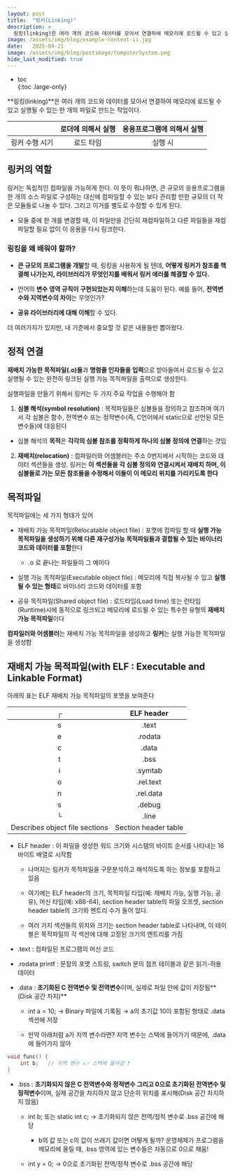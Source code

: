 ```yaml
---
layout: post
title:  "링커(Linking)"
description: >
  링킹(linking)은 여러 개의 코드와 데이터를 모아서 연결하여 메모리에 로드될 수 있고 실행될 수 있는 한 개의 파일로 만드는 작업이다.
image: /assets/img/blog/example-content-ii.jpg
date:   2025-04-21
image: /assets/img/blog/postimage/ComputerSystem.png
hide_last_modified: true
---
```


* toc  
{:toc .large-only}

**링킹(linking)**은 여러 개의 코드와 데이터를 모아서 연결하여 메모리에 로드될 수 있고 실행될 수 있는 한 개의 파일로 만드는 작업이다.

| | 로더에 의해서 실행 | 응용프로그램에 의해서 실행 |
|:---:|:---:|:---:|
| 링커 수행 시기 | 로드 타임 | 실행 시 |

## 링커의 역할 

링커는 독립적인 컴파일을 가능하게 한다. 이 뜻이 뭐냐하면, 큰 규모의 응용프로그램을 한 개의 소스 파일로 구성하는 대신에 컴파일할 수 있는 보다 관리할 만한 규모의 더 작은 모듈들로 나눌 수 있다. 그리고 이거를 별도로 수정할 수 있게 된다.

- 모듈 중에 한 개를 변경할 때, 이 파일만을 간단히 재컴파일하고 다른 파일들을 재컴파일할 필요 없이 이 응용을 다시 링크한다.

### 링킹을 왜 배워야 할까?

- **큰 규모의 프로그램을 개발**할 때, 링킹을 사용하게 될 텐데, **어떻게 링커가 참조를 핵결해 나가는지, 라이브러리가 무엇인지를 배워서 링커 에러를 해결할 수 있다.**

- 언어의 **변수 영역 규칙이 구현되었는지 이해**하는데 도움이 된다. 예를 들어, **전역변수와 지역변수의 차이**는 무엇인가?

- **공유 라이브러리에 대해 이해**할 수 있다. 

더 여러가지가 있지만, 내 기준에서 중요할 것 같은 내용들만 뽑아왔다.

## 정적 연결

**재배치 가능한 목적파일(.o)들**과 **명령줄 인자들을 입력**으로 받아들여서 로드될 수 있고 실행될 수 있는 완전히 링크된 실행 가능 목적파일을 출력으로 생성한다.

실행파일을 만들기 위해서 링커는 두 가지 주요 작업을 수행해야 함

1. **심볼 해석(symbol resolution)** : 목적파일들은 심볼들을 정의하고 참조하며 여기서 각 심볼은 함수, 전역변수 또는 정적변수(즉, C언어에서 static으로 선언된 모든 변수들)에 대응된다

- 심볼 해석의 **목적**은 **각각의 심볼 참조를 정확하게 하나의 심볼 정의에 연결**하는 것임

2. **재배치(relocation)** : 컴파일러와 어셈블러는 주소 0번지에서 시작하는 코드와 데이터 섹션들을 생성. 링커는 **이 섹션들을 각 심볼 정의와 연결시켜서 재배치 하며, 이 심볼들로 가는 모든 참조들을 수정해서 이들이 이 메모리 위치를 가리키도록 한다**

## 목적파일

목적파일에는 세 가지 형태가 있어

- 재배치 가능 목적파일(Relocatable object file) : 포맷에 컴파일 할 때 **실행 가능 목적파일을 생성하기 위해 다른 재구성가능 목적파일들과 결합될 수 있는 바이너리 코드와 데이터를 포함**한다

    - .o 로 끝나는 파일들이 그 예이다

- 실행 가능 목적파일(Executable object file) : 메모리에 직접 복사될 수 있고 **실행될 수 있는 형태**로 바이너리 코드와 데이터를 포함

- 공유 목적파일(Shared object file) : 로드타임(Load time) 또는 런타임(Runtime)시에 동적으로 링크되고 메모리에 로드될 수 있는 특수한 유형의 **재배치 가능 목적파일**이다

**컴파일러와 어셈블러**는 재배치 가능 목적파일을 생성하고 **링커**는 실행 가능한 목적파일을 생성함

## 재배치 가능 목적파일(with ELF : Executable and Linkable Format)

아래의 표는 ELF 재배치 가능 목적파일의 포맷을 보여준다

| ┌ | ELF header |
|:---:|:---:|
| s | .text |
| e | .rodata |
| c | .data |
| t | .bss |
| i | .symtab |
| o | .rel.text |
| n | .rel.data |
| s | .debug |
| └ | .line |
| Describes object file sections | Section header table |

- ELF header : 이 파일을 생성한 워드 크기와 시스템의 바이트 순서를 나타내는 16바이트 배열로 시작함 

    - 나머지는 링커가 목적파일을 구문분석하고 해석하도록 하는 정보를 포함하고 있음

    - 여기에는 ELF header의 크기, 목적파일 타입(예: 재배치 가능, 실행 가능, 공유), 머신 타임(예: x86-64), section header table의 파일 오프셋, section header table의 크기와 엔트리 수가 들어 있다.

    - 여러 가지 섹션들의 위치와 크기는 section header table로 나타내며, 이 테이블은 목적파일의 각 섹션에 대해 고정된 크기의 엔트리를 가짐

- .text : 컴파일된 프로그램의 머신 코드

- .rodata printf : 문장의 포맷 스트링, switch 문의 점프 테이블과 같은 읽기-허용 데이터

- .data : **초기화된 C 전역변수 및 전역변수**이며, 실제로 파일 안에 값이 저장됨**(Disk 공간 차지)**

    - int a = 10; → Binary 파일에 기록됨 → a의 초기값 10이 포함된 형태로 .data 섹션에 저장

    - 만약 아래처럼 a가 지역 변수라면? 지역 변수는 스택에 들어가기 때문에, .data에 들어가지 않아
~~~c
void func() {
    int b;   // 지역 변수 👉 스택에 들어감 ❗
}
~~~

- .bss : **초기화되지 않은 C 전역변수와 정적변수 그리고 0으로 초기화된 전역변수 및 정적변수**이며, 실제 공간을 차지하지 않고 단순히 위치를 표시해(Disk 공간 차지하지 않음)

    - int b; 또는 static int c; → 초기화되지 않은 전역/정적 변수로 .bss 공간에 해당

        - b의 값 또는 c의 값이 쓰래기 값이면 어떻게 될까? 운영체제가 프로그램을 메모리에 올릴 때, .bss 영역에 있는 변수들은 자동으로 0으로 채움!

    - int y = 0; → 0으로 초기화된 전역/정적 변수로 .bss 공간에 해당

